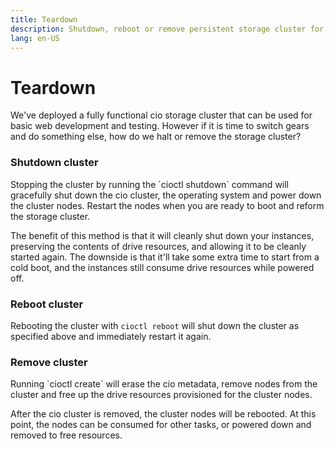 ```yaml
---
title: Teardown
description: Shutdown, reboot or remove persistent storage cluster for Docker Swarm and Kubernetes
lang: en-US
---
```


# Teardown

We've deployed a fully functional cio storage cluster that can be used for basic web development and testing. However if it is time to switch gears and do something else, how do we halt or remove the storage cluster?

<h3>Shutdown cluster</h3>
Stopping the cluster by running the `cioctl shutdown` command will gracefully shut down the cio cluster, the operating system and power down the cluster nodes. Restart the nodes when you are ready to boot and reform the storage cluster.

The benefit of this method is that it will cleanly shut down your instances, preserving the contents of drive resources, and allowing it to be cleanly started again. The downside is that it'll take some extra time to start from a cold boot, and the instances still consume drive resources while powered off.

<h3>Reboot cluster</h3>

Rebooting the cluster with `cioctl reboot` will shut down the cluster as specified above and immediately restart it again.

<h3>Remove cluster</h3>
Running `cioctl create` will erase the cio metadata, remove nodes from the cluster and free up the drive resources provisioned for the cluster nodes.

After the cio cluster is removed, the cluster nodes will be rebooted. At this point, the nodes can be consumed for other tasks, or powered down and removed to free resources.
